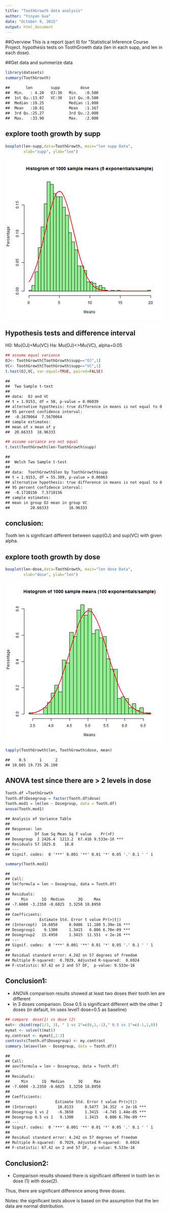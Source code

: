 ```yaml
---
title: "ToothGrowth data analysis"
author: "Yinyan Guo"
date: "October 9, 2015"
output: html_document
---
```


##Overview
This is a report (part II) for "Statistical Inference Course Project. hypothesis tests on ToothGrowth data (len in each supp, and len in each dose).  

##Get data and summerize data  

```r
library(datasets)
summary(ToothGrowth)
```

```
##       len        supp         dose      
##  Min.   : 4.20   OJ:30   Min.   :0.500  
##  1st Qu.:13.07   VC:30   1st Qu.:0.500  
##  Median :19.25           Median :1.000  
##  Mean   :18.81           Mean   :1.167  
##  3rd Qu.:25.27           3rd Qu.:2.000  
##  Max.   :33.90           Max.   :2.000
```

## explore  tooth growth by supp    

```r
boxplot(len~supp,data=ToothGrowth, main="len supp Data",
        xlab="supp", ylab="len")
```

![plot of chunk unnamed-chunk-2](figure/unnamed-chunk-2-1.png) 

## Hypothesis tests and difference interval  
H0: Mu(OJ)=Mu(VC)       Ha: Mu(OJ)<>Mu(VC), alpha=0.05  


```r
## assume equal variance
OJ<- ToothGrowth[ToothGrowth$supp=="OJ",1]
VC<- ToothGrowth[ToothGrowth$supp=="VC",1]
t.test(OJ,VC, var.equal=TRUE, paired=FALSE)
```

```
## 
## 	Two Sample t-test
## 
## data:  OJ and VC
## t = 1.9153, df = 58, p-value = 0.06039
## alternative hypothesis: true difference in means is not equal to 0
## 95 percent confidence interval:
##  -0.1670064  7.5670064
## sample estimates:
## mean of x mean of y 
##  20.66333  16.96333
```

```r
## assume variance are not equal
t.test(ToothGrowth$len~ToothGrowth$supp)
```

```
## 
## 	Welch Two Sample t-test
## 
## data:  ToothGrowth$len by ToothGrowth$supp
## t = 1.9153, df = 55.309, p-value = 0.06063
## alternative hypothesis: true difference in means is not equal to 0
## 95 percent confidence interval:
##  -0.1710156  7.5710156
## sample estimates:
## mean in group OJ mean in group VC 
##         20.66333         16.96333
```
## conclusion:
  Tooth len is significant different between supp(OJ) and sup(VC) with given alpha.

## explore  tooth growth by dose    

```r
boxplot(len~dose,data=ToothGrowth, main="len dose Data",
        xlab="dose", ylab="len")
```

![plot of chunk unnamed-chunk-4](figure/unnamed-chunk-4-1.png) 

```r
tapply(ToothGrowth$len, ToothGrowth$dose, mean)
```

```
##    0.5      1      2 
## 10.605 19.735 26.100
```

## ANOVA test since there are > 2 levels in dose  


```r
Tooth.df =ToothGrowth
Tooth.df$Dosegroup = factor(Tooth.df$dose)
Tooth.mod1 = lm(len ~ Dosegroup, data = Tooth.df)
anova(Tooth.mod1)
```

```
## Analysis of Variance Table
## 
## Response: len
##           Df Sum Sq Mean Sq F value    Pr(>F)    
## Dosegroup  2 2426.4  1213.2  67.416 9.533e-16 ***
## Residuals 57 1025.8    18.0                      
## ---
## Signif. codes:  0 '***' 0.001 '**' 0.01 '*' 0.05 '.' 0.1 ' ' 1
```

```r
summary(Tooth.mod1)
```

```
## 
## Call:
## lm(formula = len ~ Dosegroup, data = Tooth.df)
## 
## Residuals:
##     Min      1Q  Median      3Q     Max 
## -7.6000 -3.2350 -0.6025  3.3250 10.8950 
## 
## Coefficients:
##             Estimate Std. Error t value Pr(>|t|)    
## (Intercept)  10.6050     0.9486  11.180 5.39e-16 ***
## Dosegroup1    9.1300     1.3415   6.806 6.70e-09 ***
## Dosegroup2   15.4950     1.3415  11.551  < 2e-16 ***
## ---
## Signif. codes:  0 '***' 0.001 '**' 0.01 '*' 0.05 '.' 0.1 ' ' 1
## 
## Residual standard error: 4.242 on 57 degrees of freedom
## Multiple R-squared:  0.7029,	Adjusted R-squared:  0.6924 
## F-statistic: 67.42 on 2 and 57 DF,  p-value: 9.533e-16
```
## Conclusion1:
- ANOVA comparison results showed at least two doses their tooth len are different    
- In 3 doses comparison. Dose 0.5 is significant different with the other 2 doses (in default, lm uses level1 dose=0.5 as baseline)  

```r
## compare  dose(1) vs dose (2)
mat<- cbind(rep(1/3, 3), " 1 vs 2"=c(0,1,-1)," 0.5 vs 1"=c(-1,1,0))
mymat <- solve(t(mat))
my.contrast <- mymat[,2:3]
contrasts(Tooth.df$Dosegroup) <- my.contrast
summary.lm(aov(len ~ Dosegroup, data = Tooth.df))
```

```
## 
## Call:
## aov(formula = len ~ Dosegroup, data = Tooth.df)
## 
## Residuals:
##     Min      1Q  Median      3Q     Max 
## -7.6000 -3.2350 -0.6025  3.3250 10.8950 
## 
## Coefficients:
##                    Estimate Std. Error t value Pr(>|t|)    
## (Intercept)         18.8133     0.5477  34.352  < 2e-16 ***
## Dosegroup 1 vs 2    -6.3650     1.3415  -4.745 1.44e-05 ***
## Dosegroup 0.5 vs 1   9.1300     1.3415   6.806 6.70e-09 ***
## ---
## Signif. codes:  0 '***' 0.001 '**' 0.01 '*' 0.05 '.' 0.1 ' ' 1
## 
## Residual standard error: 4.242 on 57 degrees of freedom
## Multiple R-squared:  0.7029,	Adjusted R-squared:  0.6924 
## F-statistic: 67.42 on 2 and 57 DF,  p-value: 9.533e-16
```
## Conclusion2:
- Comparison results showed there is significant different in tooth len in dose (1) with dose(2).   

Thus, there are significant difference among three doses.

Notes: the significant tests above is based on the assumption that the len data are normal distribution.

